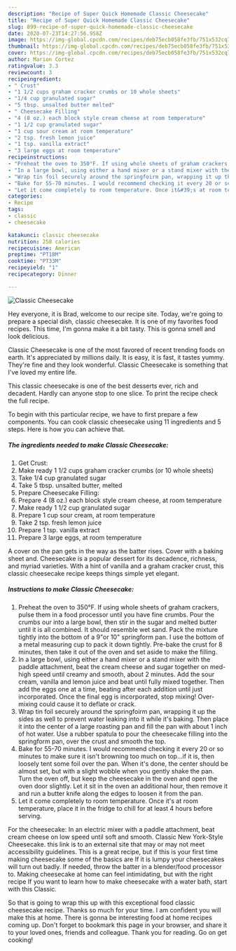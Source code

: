 ```yaml
---
description: "Recipe of Super Quick Homemade Classic Cheesecake"
title: "Recipe of Super Quick Homemade Classic Cheesecake"
slug: 899-recipe-of-super-quick-homemade-classic-cheesecake
date: 2020-07-23T14:27:56.958Z
image: https://img-global.cpcdn.com/recipes/deb75ecb058fe3fb/751x532cq70/classic-cheesecake-recipe-main-photo.jpg
thumbnail: https://img-global.cpcdn.com/recipes/deb75ecb058fe3fb/751x532cq70/classic-cheesecake-recipe-main-photo.jpg
cover: https://img-global.cpcdn.com/recipes/deb75ecb058fe3fb/751x532cq70/classic-cheesecake-recipe-main-photo.jpg
author: Marion Cortez
ratingvalue: 3.3
reviewcount: 3
recipeingredient:
- " Crust"
- "1 1/2 cups graham cracker crumbs or 10 whole sheets"
- "1/4 cup granulated sugar"
- "5 tbsp. unsalted butter melted"
- " Cheesecake Filling"
- "4 (8 oz.) each block style cream cheese at room temperature"
- "1 1/2 cup granulated sugar"
- "1 cup sour cream at room temperature"
- "2 tsp. fresh lemon juice"
- "1 tsp. vanilla extract"
- "3 large eggs at room temperature"
recipeinstructions:
- "Preheat the oven to 350°F. If using whole sheets of graham crackers, pulse them in a food processor until you have fine crumbs. Pour the crumbs our into a large bowl, then stir in the sugar and melted butter until it is all combined. It should resemble wet sand. Pack the mixture tightly into the bottom of a 9&#34;or 10&#34; springform pan. I use the bottom of a metal measuring cup to pack it down tightly. Pre-bake the crust for 8 minutes, then take it out of the oven and set aside to make the filling."
- "In a large bowl, using either a hand mixer or a stand mixer with the paddle attachment, beat the cream cheese and sugar together on med-high speed until creamy and smooth, about 2 minutes. Add the sour cream, vanilla and lemon juice and beat until fully mixed together. Then add the eggs one at a time, beating after each addition until just incorporated. Once the final egg is incorporated, stop mixing! Over-mixing could cause it to deflate or crack."
- "Wrap tin foil securely around the springfoirm pan, wrapping it up the sides as well to prevent water leaking into it while it&#39;s baking. Then place it into the center of a large roasting pan and fill the pan with about 1 inch of hot water. Use a rubber spatula to pour the cheesecake filling into the springform pan, over the crust and smooth the top."
- "Bake for 55-70 minutes. I would recommend checking it every 20 or so minutes to make sure it isn&#39;t browning too much on top...if it is, then loosely tent some foil over the pan. When it&#39;s done, the center should be almost set, but with a slight wobble when you gently shake the pan. Turn the oven off, but keep the cheesecake in the oven and open the oven door slightly. Let it sit in the oven an additional hour, then remove it and run a butter knife along the edges to loosen it from the pan."
- "Let it come completely to room temperature. Once it&#39;s at room temperature, place it in the fridge to chill for at least 4 hours before serving."
categories:
- Recipe
tags:
- classic
- cheesecake

katakunci: classic cheesecake 
nutrition: 258 calories
recipecuisine: American
preptime: "PT18M"
cooktime: "PT33M"
recipeyield: "1"
recipecategory: Dinner

---
```



![Classic Cheesecake](https://img-global.cpcdn.com/recipes/deb75ecb058fe3fb/751x532cq70/classic-cheesecake-recipe-main-photo.jpg)

Hey everyone, it is Brad, welcome to our recipe site. Today, we're going to prepare a special dish, classic cheesecake. It is one of my favorites food recipes. This time, I'm gonna make it a bit tasty. This is gonna smell and look delicious.

Classic Cheesecake is one of the most favored of recent trending foods on earth. It's appreciated by millions daily. It is easy, it is fast, it tastes yummy. They're fine and they look wonderful. Classic Cheesecake is something that I've loved my entire life.

This classic cheesecake is one of the best desserts ever, rich and decadent. Hardly can anyone stop to one slice. To print the recipe check the full recipe.


To begin with this particular recipe, we have to first prepare a few components. You can cook classic cheesecake using 11 ingredients and 5 steps. Here is how you can achieve that.

<!--inarticleads1-->

##### The ingredients needed to make Classic Cheesecake:

1. Get  Crust:
1. Make ready 1 1/2 cups graham cracker crumbs (or 10 whole sheets)
1. Take 1/4 cup granulated sugar
1. Take 5 tbsp. unsalted butter, melted
1. Prepare  Cheesecake Filling:
1. Prepare 4 (8 oz.) each block style cream cheese, at room temperature
1. Make ready 1 1/2 cup granulated sugar
1. Prepare 1 cup sour cream, at room temperature
1. Take 2 tsp. fresh lemon juice
1. Prepare 1 tsp. vanilla extract
1. Prepare 3 large eggs, at room temperature


A cover on the pan gets in the way as the batter rises. Cover with a baking sheet and. Cheesecake is a popular dessert for its decadence, richness, and myriad varieties. With a hint of vanilla and a graham cracker crust, this classic cheesecake recipe keeps things simple yet elegant. 

<!--inarticleads2-->

##### Instructions to make Classic Cheesecake:

1. Preheat the oven to 350°F. If using whole sheets of graham crackers, pulse them in a food processor until you have fine crumbs. Pour the crumbs our into a large bowl, then stir in the sugar and melted butter until it is all combined. It should resemble wet sand. Pack the mixture tightly into the bottom of a 9&#34;or 10&#34; springform pan. I use the bottom of a metal measuring cup to pack it down tightly. Pre-bake the crust for 8 minutes, then take it out of the oven and set aside to make the filling.
1. In a large bowl, using either a hand mixer or a stand mixer with the paddle attachment, beat the cream cheese and sugar together on med-high speed until creamy and smooth, about 2 minutes. Add the sour cream, vanilla and lemon juice and beat until fully mixed together. Then add the eggs one at a time, beating after each addition until just incorporated. Once the final egg is incorporated, stop mixing! Over-mixing could cause it to deflate or crack.
1. Wrap tin foil securely around the springfoirm pan, wrapping it up the sides as well to prevent water leaking into it while it&#39;s baking. Then place it into the center of a large roasting pan and fill the pan with about 1 inch of hot water. Use a rubber spatula to pour the cheesecake filling into the springform pan, over the crust and smooth the top.
1. Bake for 55-70 minutes. I would recommend checking it every 20 or so minutes to make sure it isn&#39;t browning too much on top...if it is, then loosely tent some foil over the pan. When it&#39;s done, the center should be almost set, but with a slight wobble when you gently shake the pan. Turn the oven off, but keep the cheesecake in the oven and open the oven door slightly. Let it sit in the oven an additional hour, then remove it and run a butter knife along the edges to loosen it from the pan.
1. Let it come completely to room temperature. Once it&#39;s at room temperature, place it in the fridge to chill for at least 4 hours before serving.


For the cheesecake: In an electric mixer with a paddle attachment, beat cream cheese on low speed until soft and smooth. Classic New York-Style Cheesecake. this link is to an external site that may or may not meet accessibility guidelines. This is a great recipe, but if this is your first time making cheesecake some of the basics are If it is lumpy your cheesecakes will turn out badly. If needed, throw the batter in a blender/food processor to. Making cheesecake at home can feel intimidating, but with the right recipe If you want to learn how to make cheesecake with a water bath, start with this Classic. 

So that is going to wrap this up with this exceptional food classic cheesecake recipe. Thanks so much for your time. I am confident you will make this at home. There is gonna be interesting food at home recipes coming up. Don't forget to bookmark this page in your browser, and share it to your loved ones, friends and colleague. Thank you for reading. Go on get cooking!

